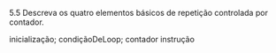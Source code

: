 5.5 Descreva os quatro elementos básicos de repetição controlada por contador.

inicialização; condiçãoDeLoop; contador
   instrução
   
